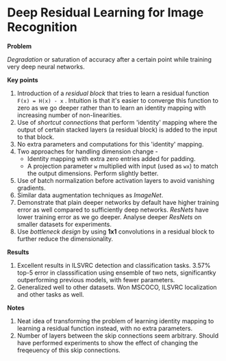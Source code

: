 # Deep Residual Learning for Image Recognition

**Problem**

*Degradation* or saturation of accuracy after a certain point while training very deep neural networks. 

**Key points**

1. Introduction of a *residual block* that tries to learn a residual function `F(x) = H(x) - x` . Intuition is that it's easier to converge this function to zero as we go deeper rather than to learn an identity mapping with increasing number of non-linearities.
2. Use of *shortcut connections* that perform 'identity' mapping where the output of certain stacked layers (a residual block) is added to the input to that block.
3. No extra parameters and computations for this 'identity' mapping.
4. Two approaches for handling dimension change - 
    * Identity mapping with extra zero entries added for padding.
    * A projection parameter `w` multiplied with input (used as `wx`) to match the output dimensions. Perform slightly better.
5. Use of batch normalization before activation layers to avoid vanishing gradients.
6. Similar data augmentation techniques as *ImageNet*.
7. Demonstrate that plain deeper networks by default have higher training error as well compared to sufficiently deep networks. *ResNets* have lower training error as we go deeper. Analyse deeper *ResNets* on smaller datasets for experiments.
8. Use *bottleneck design* by using **1x1** convolutions in a residual block to further reduce the dimensionality.

**Results**

1. Excellent results in ILSVRC detection and classification tasks. 3.57% top-5 error in classsification using ensemble of two nets, significantky outperforming previous models, with fewer parameters.
2. Generalized well to other datasets. Won MSCOCO, ILSVRC localization and other tasks as well. 

**Notes**

1. Neat idea of transforming the problem of learning identity mapping to learning a residual function instead, with no extra parameters.
2. Number of layers between the skip connections seem arbitrary. Should have performed experiments to show the effect of changing the freqeuency of this skip connections. 